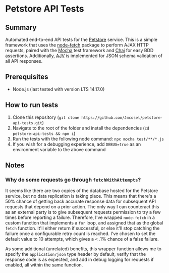 # Petstore API Tests

## Summary

Automated end-to-end API tests for the [Petstore](https://petstore.swagger.io) service. This is a simple framework that uses the [node-fetch](https://github.com/node-fetch/node-fetch) package to perform AJAX HTTP requests, paired with the [Mocha](https://mochajs.org) test framework and [Chai](https://www.chaijs.com/) for easy BDD assertions. Additionally, [AJV](https://github.com/ajv-validator/ajv) is implemented for JSON schema validation of all API responses.

## Prerequisites

- Node.js (last tested with version LTS 14.17.0)

## How to run tests

1. Clone this repository (`git clone https://github.com/Jmcosel/petstore-api-tests.git`)
2. Navigate to the root of the folder and install the dependencies (`cd petstore-api-tests && npm i`)
3. Run the tests with the following node command: `npx mocha test/**/*.js`
4. If you wish for a debugging experience, add `DEBUG=true` as an environment variable to the above command

## Notes

### Why do some requests go through `fetchWithAttempts`?

It seems like there are two copies of the database hosted for the Petstore service, but no data replication is taking place. This means that there's a 50% chance of getting back accurate response data for subsequent API requests that depend on a prior action. The only way I can counteract this as an external party is to give subsequent requests permission to try a few times before reporting a failure. Therefore, I've wrapped `node-fetch` in a custom function that implements a `for` loop, and assigned that as the global `fetch` function. It'll either return if successful, or else it'll stop catching the failure once a configurable retry count is reached. I've chosen to set the default value to 10 attempts, which gives a < .1% chance of a false failure.

As some additional (unrelated) benefits, this wrapper function allows me to specify the `application/json` type header by default, verify that the response code is as expected, and add in debug logging for requests if enabled, all within the same function.
